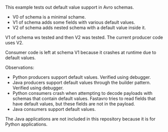 This example tests out default value support in Avro schemas.
* V0 of schema is a minimal schame.
* V1 of schema adds some fields with various default values.
* V2 of schema adds nested schema with a default value inside it.

V1 of schema ws tested and then V2 was tested. The current producer code uses V2.

Consumer code is left at schema V1 because it crashes at runtime due to default values.

Observations:
* Python producers support default values. Verified using debugger.
* Java producers support default values through the builder pattern. Verified using debugger.
* Python consumers crash when attempting to decode payloads with schemas that contain default values. Fastavro tries to read fields that have default values, but these fields are not in the payload.
* Java consumers support default values.

The Java applications are not included in this repository because it is for Python applications.